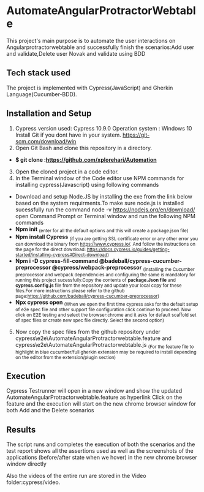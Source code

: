 # AutomateAngularProtractorWebtable
This project's main purpose is to automate the user interactions on Angularprotractorwebtable and successfully finish the scenarios:Add user and validate,Delete user Novak and validate  using BDD
## Tech stack used
The project is implemented with Cypress(JavaScript)  and Gherkin Language(Cucumber-BDD).

## Installation and Setup
1.	Cypress version used: Cypress 10.9.0
Operation system : Windows 10 Install Git if you dont have in your system.
https://git-scm.com/download/win
2.	Open Git Bash and clone this repository in a directory.
   - **$ git clone :https://github.com/xplorehari/Automation**
3.	Open the cloned project in a code editor.
4.	In the Terminal window of the Code editor use NPM commands for installing cypress(Javascript) using following commands
   -	Download and setup Node.JS by installing the exe from the link below based on the system requirments.To make sure node.js is installed sucessfully run the command node -v
https://nodejs.org/en/download/
open Command Prompt or Terminal window and run the following NPM commands
  -	**Npm init**
    <sub>(enter for all the default options and this will create a package.json file)<sub>
  -	**Npm install Cypress**
    <sub>(if you are getting SSL certificate error or any other error you can download the binary from https://www.cypress.io/. And follow the instructions on the page for the direct download: https://docs.cypress.io/guides/getting-started/installing-cypress#Direct-download)<sub>
  - **Npm i -D cypress-fill-command @badeball/cypress-cucumber-preprocessor @cypress/webpack-preprocessor**
    <sub>(installing the Cucumber preprocessor and webpack dependencies and configuring the same is mandatory for running this project sucessfully.Copy the contents of **package.Json file** and **cypress.config.js** file from the repository and update your local copy for these files.For more instructions please refer to the github page:https://github.com/badeball/cypress-cucumber-preprocessor)<sub>
  -	**Npx cypress open**
    <sub>(When we open the first time cypress asks for the default setup of e2e spec file and other support file configuration click continue to proceed. Now click on E2E testing and select the browser:chrome and it asks for default scaffold set of spec files or create new spec file directly. Select the second option)<sub>

5.	Now copy the spec files from the github repository under           cypress\e2e\AutomateAngularProtractorwebtable.feature and cypress\e2e\AutomateAngularProtractorwebtable.js
   <sub>(For the feature file to highlight in blue cucumber/full gherkin extension may be required to install depending on the editor from the extension/plugin section)<sub>

## Execution

Cypress Testrunner will open in a new window and show the updated AutomateAngularProtractorwebtable.feature as hyperlink 
Click on the feature and the execution will start on the new chrome browser window for both Add and the Delete scenarios

## Results

The script runs and completes the execution of both the scenarios and the test report shows all the assertions used as well as the screenshots of the applications (before/after state when we hover) in the new chrome browser window directly

Also the videos of the entire run are stored in the Video folder:cypress/video.